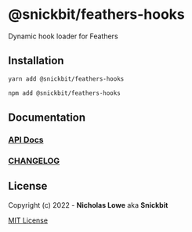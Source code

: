 # @snickbit/feathers-hooks

<!--START_SECTION:readmes-description-->

Dynamic hook loader for Feathers

<!--END_SECTION:readmes-description-->

## Installation

```bash
yarn add @snickbit/feathers-hooks
```

```bash
npm add @snickbit/feathers-hooks
```

## Documentation

### [API Docs](https://github.com/snickbit/feathers/blob/main/packages/feathers-hooks/README.md)

### [CHANGELOG](https://github.com/snickbit/feathers/blob/main/packages/feathers-hooks/CHANGELOG.md)

## License

Copyright (c) 2022 - **Nicholas Lowe** aka **Snickbit**

[MIT License](https://github.com/snickbit/feathers/blob/main/LICENSE)
